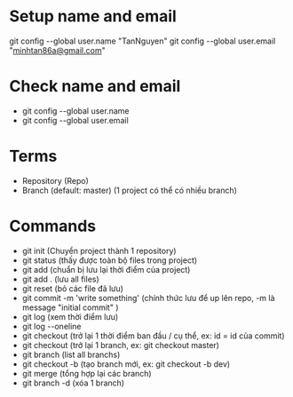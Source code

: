 # Setup name and email
git config --global user.name "TanNguyen"
git config --global user.email "minhtan86a@gmail.com"

# Check name and email
- git config --global user.name
- git config --global user.email


# Terms

- Repository (Repo)
- Branch (default: master) (1 project có thể có nhiều branch)

# Commands

- git init (Chuyển project thành 1 repository)
- git status (thấy được toàn bộ files trong project)
- git add <file name>(chuẩn bị lưu lại thời điểm của project)
- git add . (lưu all files)
- git reset (bỏ các file đã lưu)
- git commit -m 'write something' (chính thức lưu để up lên repo, -m là message "initial commit" )
- git log (xem thời điểm lưu)
- git log --oneline
- git checkout <id> (trở lại 1 thời điểm ban đầu / cụ thể, ex: id = id của commit)
- git checkout <branch name> (trở lại 1 branch, ex: git checkout master)
- git branch (list all branchs)
- git checkout -b <branch name> (tạo branch mới, ex: git checkout -b dev)
- git merge <branch name> (tổng hợp lại các branch)
- git branch -d <branch name> (xóa 1 branch)